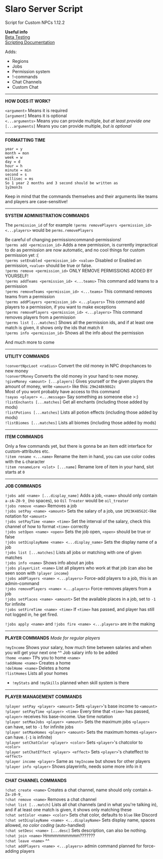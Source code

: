 # Slaro Server Script
Script for Custom NPCs 1.12.2

**Useful info**    
[Beta Testing](BETATESTING.md)    
[Scripting Documentation](DOCUMENTATION.md)    

Adds:
 - Regions
 - Jobs
 - Permission system
 - !-commands
 - Chat Channels
 - Custom Chat
 
***
 
**HOW DOES IT WORK?**

`<argument>` Means it is required    
`[argument]` Means it is optional    
`<...arguments>` Means you can provide multiple, *but at least provide one*    
`[...arguments]` Means you can provide multiple, *but is optional*    

***

**FORMATTING TIME**

```
year = y
month = mon
week = w
day = d
hour = h
minute = min
second = s
millisec = ms
So 1 year 2 months and 3 second should be written as
1y2mon3s
```

Keep in mind that the commands themselves and their arguments like teams and players are case-sensitive!

***

**SYSTEM ADMINISTRATION COMMANDS**

The `permission_id` of for example `!perms removePlayers <permission_id> <...players>` would be `perms.removePlayers`

Be careful of changing permissioncommand-permissions!    
`!perms add <permission_id>` Adds a new permission, is currently impractical to do as permission are now automatic, and no cool things for custom permission yet :(    
`!perms setEnabled <permission_id> <value>` Disabled or Enabled an permission, `<value>` should be true or false.    
`!perms remove <permission_id>` ONLY REMOVE PERMISSIONS ADDED BY YOURSELF!    
`!perms addTeams <permission_id> <...teams>` This command add teams to a permission    
`!perms removeTeams <permission_id> <...teams>` This command removes teams from a permission    
`!perms addPlayers <permission_id> <...players>` This command add players to a permission, if you want to make exceptions    
`!perms removePlayers <permission_id> <...players>` This command removes players from a permission    
`!perms list [...matches]` Shows all the permission ids, and if at least one match is given, it shows only the ids that match it    
`!perms info <permission_id>` Shows all the info about the permission    

And much more to come

***

**UTILITY COMMANDS**

`!convertNpcLoot <radius>` Convert the old money in NPC dropchances to new money    
`!convertMoney` Converts the old money in your hand to new money.    
`!giveMoney <amount> [...players]` Gives yourself or the given players the amount of money, write `<amount>` like this: `29m248k98G2c`    
Most of you wont probably have access to this command    
`!sayas <player> <...message>` Say something as someone else >:)    
`!listEnchants [...matches]` Get all enchants (including those added by mods)    
`!listPotions [...matches]` Lists all potion effects (including those added by mods)    
`!listBiomes [...matches]` Lists all biomes (including those added by mods)    

***

**ITEM COMMANDS**

Only a few commands yet, but there is gonna be an item edit interface for custom-attributes etc.    
`!item rename <...name>` Rename the item in hand, you can use color codes with the `&` character    
`!item renameLore <slot> [...name]` Rename lore of item in your hand, slot starts at `0`    

***

**JOB COMMANDS**

`!jobs add <name> [...display_name]` Adds a job, `<name>` should only contain `a-zA-Z0-9_` (no spaces), so `Oil Treater` would be `oil_treater`    
`!jobs remove <name>` Removes a job    
`!jobs setPay <name> <amount>` Sets the salary of a job, use `1M23K485G2C`-like notation for `<amount>`    
`!jobs setPayTime <name> <time>` Set the interval of the salary, check this channel of how to format `<time>` correctly    
`!jobs setOpen <name> <open>` Sets the job open, `<open>` should be true or false    
`!jobs setDisplayName <name> <...display_name>` Sets the display name of a job    
`!jobs list [...matches]` Lists all jobs or matching with one of given matches    
`!jobs info <name>` Shows info about an jobs    
`!jobs playerList <name>` List all players who work at that job (can also be seen soon with `!player income`)    
`!jobs addPlayers <name> <...players>` Force-add players to a job, this is an admin-command    
`!jobs removePlayers <name> <...players>` Force-removes players from a job    
`!jobs setPlaces <name> <amount>` Set the available places in a job, set to `-1` for infinite    
`!jobs setFireTime <name> <time>` If `<time>` has passed, and player has still not logged in, he get fired.    

`!jobs apply <name>` and `!jobs fire <name> <...players>` are in the making    

***

**PLAYER COMMANDS** *Made for regular players*    

`!myIncome` Shows your salary, how much time between salaries and when you will get your next one
^^ Job salary info to be added    
`!home <name>` TPs you to home `<name>`    
`!addHome <name>` Creates a home    
`!delHome <name>` Deletes a home    
`!listHomes` Lists all your homes    
 - `!myStats` and `!mySkills` planned when skill system is there    
 
***
 
**PLAYER MANAGEMENT COMMANDS**

`!player setPay <player> <amount>` Sets `<player>`'s base income to `<amount>`    
`!player setPayTime <player> <time>` Every time that `<time>` has passed, `<player>` receives his base-income. Use time notation    
`!player setMaxJobs <player> <amount>` Sets the maximum jobs `<player>` can have, set to `-1` for infinite jobs    
`!player setMaxHomes <player> <amount>` Sets the maximum homes `<player>` can have. (`-1` is infinite)    
`!player setChatColor <player> <color>` Sets `<player>`'s chatcolor to `<color>`    
`!player setChatEffect <player> <effect>` Sets `<player>`'s chateffect to `<effect>`    
`!player income <player>` Same as `!myIncome` but shows for other players    
`!player info <player>` Shows playerinfo, needs some more info in it    

***
 
**CHAT CHANNEL COMMANDS**

`!chat create <name>` Creates a chat channel, name should only contain `A-Za-z0-9_`    
`!chat remove <name>` Removes a chat channel    
`!chat list [...match]` Lists all chat channels (and in what you're talking in), and if at least one match is given, it shows only matching these    
`!chat setColor <name> <color>` Sets chat color, defaults to `blue` like Discord    
`!chat setDisplayName <name> <...displayName>` Sets display name, spaces allowed, *no color coding* (auto-handled)  
`!chat setDesc <name> [...desc]` Sets description, can also be nothing.    
`!chat join <name>` Hmmmmmmmmm???????    
`!chat leave <name>` ^^    
`!chat addPlayers <name> <...players>` admin command planned for force-adding players    
